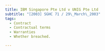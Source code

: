 ```yaml
---
title: IBM Singapore Pte Ltd v UNIG Pte Ltd
subtitle: "[2003] SGHC 71 / 29\_March\_2003"
tags:
  - Contract
  - Contractual terms
  - Warranties
  - Whether breached.

---
```


